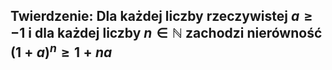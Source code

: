 ## **Twierdzenie**: Dla każdej liczby rzeczywistej $a\geq -1$ i dla każdej liczby $n \in \mathbb{N}$ zachodzi nierówność $(1+a)^{n} \geq  1+na$
